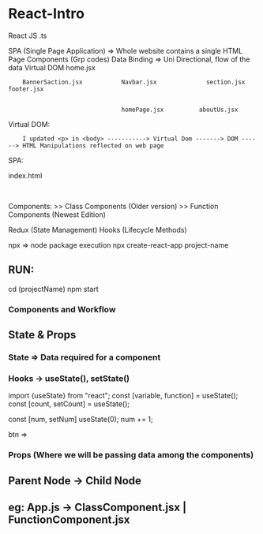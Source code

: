 # React-Intro


React JS
.ts

SPA (Single Page Application) => Whole website contains a single HTML Page
Components (Grp codes)
Data Binding => Uni Directional, flow of the data
Virtual DOM
                            home.jsx 

        BannerSaction.jsx           Navbar.jsx              section.jsx         footer.jsx


                                    homePage.jsx          aboutUs.jsx



Virtual DOM:

        I updated <p> in <body> -----------> Virtual Dom -------> DOM ------> HTML Manipulations reflected on web page


SPA: 

index.html
    <html>
        <body>
            <div id="root">
            </div>
        </body>    
    </html>


Components:
    >> Class Components (Older version)
    >> Function Components (Newest Edition)



Redux  (State Management)
Hooks  (Lifecycle Methods)


npx => node package execution
npx create-react-app project-name

## RUN:
cd (projectName)
npm start


### Components and Workflow
## State & Props

### State =>  Data required for a component

<!-- var name = "DevTown" -->
<!-- state = {
    [
        {

        },
        {

        }
    ]
} -->

### Hooks -> useState(), setState()

import {useState} from "react";
const [variable, function] = useState();
const [count, setCount] = useState();

const [num, setNum] useState(0);
num += 1;


btn => 

### Props (Where we will be passing data among the components)
## Parent Node -> Child Node
## eg: App.js -> ClassComponent.jsx | FunctionComponent.jsx

<FunctionComponent name="DevTown" age={20} />


